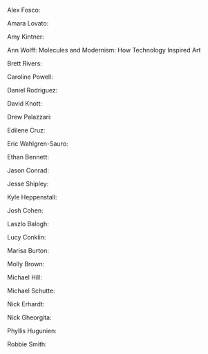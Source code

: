 Alex Fosco: 

Amara Lovato:

Amy Kintner:

Ann Wolff: Molecules and Modernism: How Technology Inspired Art

Brett Rivers:

Caroline Powell:

Daniel Rodriguez:

David Knott:

Drew Palazzari:

Edilene Cruz:

Eric Wahlgren-Sauro: 

Ethan Bennett:

Jason Conrad:

Jesse Shipley:

Kyle Heppenstall:

Josh Cohen:

Laszlo Balogh:

Lucy Conklin:

Marisa Burton:

Molly Brown:

Michael Hill:

Michael Schutte:

Nick Erhardt:

Nick Gheorgita:

Phyllis Hugunien:

Robbie Smith:

